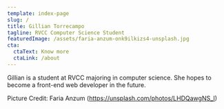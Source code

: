 ```yaml
---
template: index-page
slug: /
title: Gillian Torrecampo
tagline: RVCC Computer Science Student
featuredImage: /assets/faria-anzum-onk9ilkizs4-unsplash.jpg
cta:
  ctaText: Know more
  ctaLink: /about
---
```

Gillian is a student at RVCC majoring in computer science. She hopes to become a front-end web developer in the future. 



Picture Credit: Faria Anzum (https://unsplash.com/photos/LHDQawgNS_I)